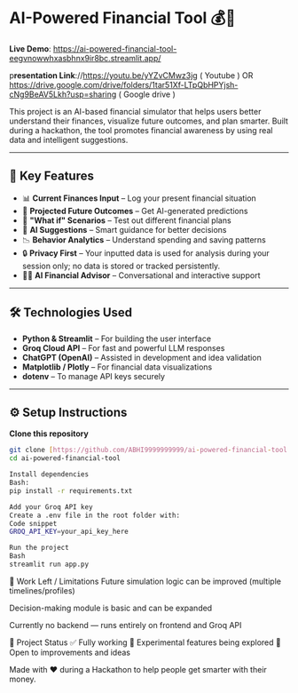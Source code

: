# AI-Powered Financial Tool 💰🤖

**Live Demo**: https://ai-powered-financial-tool-eegvnowwhxasbhnx9ir8bc.streamlit.app/

p**resentation Link**://https://youtu.be/yYZvCMwz3jg ( Youtube ) OR https://drive.google.com/drive/folders/1tar51Xf-LTpQbHPYjsh-cNg9BeAV5Lkh?usp=sharing ( Google drive )

                      

This project is an AI-based financial simulator that helps users better understand their finances, visualize future outcomes, and plan smarter. Built during a hackathon, the tool promotes financial awareness by using real data and intelligent suggestions.

---

## 🔑 Key Features

- 📊 **Current Finances Input** – Log your present financial situation
- 🔮 **Projected Future Outcomes** – Get AI-generated predictions
- 🤔 **"What if" Scenarios** – Test out different financial plans
- 🧠 **AI Suggestions** – Smart guidance for better decisions
- 📉 **Behavior Analytics** – Understand spending and saving patterns
- 🔒 **Privacy First** – Your inputted data is used for analysis during your session only; no data is stored or tracked persistently.
- 🧑‍💼 **AI Financial Advisor** – Conversational and interactive support

---

## 🛠 Technologies Used

- **Python & Streamlit** – For building the user interface
- **Groq Cloud API** – For fast and powerful LLM responses
- **ChatGPT (OpenAI)** – Assisted in development and idea validation
- **Matplotlib / Plotly** – For financial data visualizations
- **dotenv** – To manage API keys securely

---

## ⚙️ Setup Instructions

**Clone this repository**
```bash
git clone [https://github.com/ABHI9999999999/ai-powered-financial-tool.git](https://github.com/ABHI9999999999/ai-powered-financial-tool.git)
cd ai-powered-financial-tool

Install dependencies
Bash:
pip install -r requirements.txt

Add your Groq API key
Create a .env file in the root folder with:
Code snippet
GROQ_API_KEY=your_api_key_here

Run the project
Bash
streamlit run app.py
```

🚧 Work Left / Limitations
Future simulation logic can be improved (multiple timelines/profiles)

Decision-making module is basic and can be expanded

Currently no backend — runs entirely on frontend and Groq API

📌 Project Status
✅ Fully working
🧪 Experimental features being explored
🚀 Open to improvements and ideas

Made with ❤️ during a Hackathon to help people get smarter with their money.
